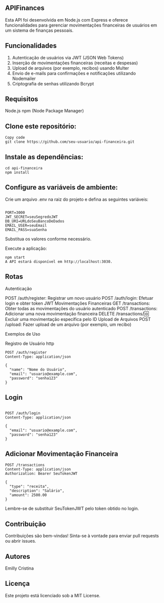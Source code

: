 ## APIFinances


Esta API foi desenvolvida em Node.js com Express e oferece funcionalidades para gerenciar movimentações financeiras de usuários em um sistema de finanças pessoais.

## Funcionalidades

1. Autenticação de usuários via JWT (JSON Web Tokens)
2. Inserção de movimentações financeiras (receitas e despesas)
3. Upload de arquivos (por exemplo, recibos) usando Multer
5. Envio de e-mails para confirmações e notificações utilizando Nodemailer
6. Criptografia de senhas utilizando Bcrypt

## Requisitos

Node.js
npm (Node Package Manager)


## Clone este repositório:
```
Copy code
git clone https://github.com/seu-usuario/api-financeira.git

```
## Instale as dependências:
```
cd api-financeira
npm install
```

## Configure as variáveis de ambiente:
Crie um arquivo .env na raiz do projeto e defina as seguintes variáveis:

```

PORT=3000
JWT_SECRET=seuSegredoJWT
DB_URI=URLdoSeuBancoDeDados
EMAIL_USER=seuEmail
EMAIL_PASS=suaSenha
```
Substitua os valores conforme necessário.

Execute a aplicação:
```
npm start
A API estará disponível em http://localhost:3030.
```

## Rotas

Autenticação

POST /auth/register: Registrar um novo usuário
POST /auth/login: Efetuar login e obter token JWT
Movimentações Financeiras
GET /transactions: Obter todas as movimentações do usuário autenticado
POST /transactions: Adicionar uma nova movimentação financeira
DELETE /transactions/:id: Excluir uma movimentação específica pelo ID
Upload de Arquivos
POST /upload: Fazer upload de um arquivo (por exemplo, um recibo)

Exemplos de Uso

Registro de Usuário
http

```
POST /auth/register
Content-Type: application/json

{
  "name": "Nome do Usuário",
  "email": "usuario@example.com",
  "password": "senha123"
}

```

## Login

```

POST /auth/login
Content-Type: application/json

{
  "email": "usuario@example.com",
  "password": "senha123"
}
```

## Adicionar Movimentação Financeira

```
POST /transactions
Content-Type: application/json
Authorization: Bearer SeuTokenJWT

{
  "type": "receita",
  "description": "Salário",
  "amount": 2500.00
}
```
Lembre-se de substituir SeuTokenJWT pelo token obtido no login.

## Contribuição

Contribuições são bem-vindas! Sinta-se à vontade para enviar pull requests ou abrir issues.

## Autores

Emilly Cristina

## Licença

Este projeto está licenciado sob a MIT License.

